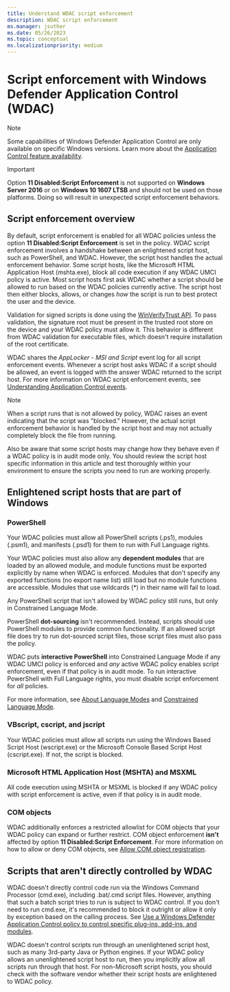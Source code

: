 ```yaml
---
title: Understand WDAC script enforcement
description: WDAC script enforcement
ms.manager: jsuther
ms.date: 05/26/2023
ms.topic: conceptual
ms.localizationpriority: medium
---
```


# Script enforcement with Windows Defender Application Control (WDAC)

> [!NOTE]
> Some capabilities of Windows Defender Application Control are only available on specific Windows versions. Learn more about the [Application Control feature availability](/windows/security/threat-protection/windows-defender-application-control/feature-availability).

> [!IMPORTANT]
> Option **11 Disabled:Script Enforcement** is not supported on **Windows Server 2016** or on **Windows 10 1607 LTSB** and should not be used on those platforms. Doing so will result in unexpected script enforcement behaviors.

## Script enforcement overview

By default, script enforcement is enabled for all WDAC policies unless the option **11 Disabled:Script Enforcement** is set in the policy. WDAC script enforcement involves a handshake between an enlightened script host, such as PowerShell, and WDAC. However, the script host handles the actual enforcement behavior. Some script hosts, like the Microsoft HTML Application Host (mshta.exe), block all code execution if any WDAC UMCI policy is active. Most script hosts first ask WDAC whether a script should be allowed to run based on the WDAC policies currently active. The script host then either blocks, allows, or changes *how* the script is run to best protect the user and the device.

Validation for signed scripts is done using the [WinVerifyTrust API](/windows/win32/api/wintrust/nf-wintrust-winverifytrust). To pass validation, the signature root must be present in the trusted root store on the device and your WDAC policy must allow it. This behavior is different from WDAC validation for executable files, which doesn't require installation of the root certificate.

WDAC shares the *AppLocker - MSI and Script* event log for all script enforcement events. Whenever a script host asks WDAC if a script should be allowed, an event is logged with the answer WDAC returned to the script host. For more information on WDAC script enforcement events, see [Understanding Application Control events](/windows/security/threat-protection/windows-defender-application-control/event-id-explanations#windows-applocker-msi-and-script-log).

> [!NOTE]
> When a script runs that is not allowed by policy, WDAC raises an event indicating that the script was "blocked." However, the actual script enforcement behavior is handled by the script host and may not actually completely block the file from running.
>
> Also be aware that some script hosts may change how they behave even if a WDAC policy is in audit mode only. You should review the script host specific information in this article and test thoroughly within your environment to ensure the scripts you need to run are working properly.

## Enlightened script hosts that are part of Windows

### PowerShell

Your WDAC policies must allow all PowerShell scripts (.ps1), modules (.psm1), and manifests (.psd1) for them to run with Full Language rights.

Your WDAC policies must also allow any **dependent modules** that are loaded by an allowed module, and module functions must be exported explicitly by name when WDAC is enforced. Modules that don't specify any exported functions (no export name list) still load but no module functions are accessible. Modules that use wildcards (\*) in their name will fail to load.

Any PowerShell script that isn't allowed by WDAC policy still runs, but only in Constrained Language Mode.

PowerShell **dot-sourcing** isn't recommended. Instead, scripts should use PowerShell modules to provide common functionality. If an allowed script file does try to run dot-sourced script files, those script files must also pass the policy.

WDAC puts **interactive PowerShell** into Constrained Language Mode if any WDAC UMCI policy is enforced and *any* active WDAC policy enables script enforcement, even if that policy is in audit mode. To run interactive PowerShell with Full Language rights, you must disable script enforcement for *all* policies.

For more information, see [About Language Modes](/powershell/module/microsoft.powershell.core/about/about_language_modes) and [Constrained Language Mode](https://devblogs.microsoft.com/powershell/powershell-constrained-language-mode/).

### VBscript, cscript, and jscript

Your WDAC policies must allow all scripts run using the Windows Based Script Host (wscript.exe) or the Microsoft Console Based Script Host (cscript.exe). If not, the script is blocked.

### Microsoft HTML Application Host (MSHTA) and MSXML

All code execution using MSHTA or MSXML is blocked if any WDAC policy with script enforcement is active, even if that policy is in audit mode.

### COM objects

WDAC additionally enforces a restricted allowlist for COM objects that your WDAC policy can expand or further restrict. COM object enforcement **isn't** affected by option **11 Disabled:Script Enforcement**. For more information on how to allow or deny COM objects, see [Allow COM object registration](/windows/security/threat-protection/windows-defender-application-control/allow-com-object-registration-in-windows-defender-application-control-policy).

## Scripts that aren't directly controlled by WDAC

WDAC doesn't directly control code run via the Windows Command Processor (cmd.exe), including .bat/.cmd script files. However, anything that such a batch script tries to run is subject to WDAC control. If you don't need to run cmd.exe, it's recommended to block it outright or allow it only by exception based on the calling process. See [Use a Windows Defender Application Control policy to control specific plug-ins, add-ins, and modules](/windows/security/threat-protection/windows-defender-application-control/use-windows-defender-application-control-policy-to-control-specific-plug-ins-add-ins-and-modules).

WDAC doesn't control scripts run through an unenlightened script host, such as many 3rd-party Java or Python engines. If your WDAC policy allows an unenlightened script host to run, then you implicitly allow all scripts run through that host. For non-Microsoft script hosts, you should check with the software vendor whether their script hosts are enlightened to WDAC policy.
